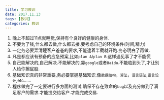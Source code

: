 ```yaml
---
title: 学习教训
date: 2017.11.13
tags: [教训]
categories: 教训
---
```


1. 晚上不超过11点就睡觉,保持有个良好的健康的身体.
2. 不要为了钱,什么都去做,什么都去接.要考虑自己的环境条件(时间,精力)
3. 一定务必要弄清楚客户爸爸的要求,不能逮着半截就开跑.务必明白了再做.
4. 凡是都应该有预备的应急预案,比如```plan A```/```plan B```.这样遇见事了才不能慌
5. 自己能解决的,自己解决.不能解决的,靠```google```或者```Baidu```.不能临到头了,才让别人给你擦屁股.
6. 基础知识真的非常重要,务必要掌握基础知识.像```数据结构```，```算法```，```语言语法```,```语言设计```,etc......
7. 程序做完了一定要进行多方面的测试,确保不存在致命的```bug```以及充分做到了满足客户的需求.才能提交给客户.才能完成交易.
